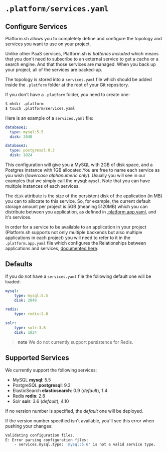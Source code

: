 # `.platform/services.yaml`
## Configure Services

Platform.sh allows you to completely define and configure the topology
and services you want to use on your project.

Unlike other PaaS services, Platform.sh is *batteries included* which means
that you don't need to subscribe to an external service to get a cache or
a search engine. And that those services are managed. When you back up your
project, all of the services are backed-up.

The topology is stored into a `services.yaml` file which should be added
inside the `.platform` folder at the root of your Git repository.

If you don't have a `.platform` folder, you need to create one:

```bash
$ mkdir .platform
$ touch .platform/services.yaml
```

Here is an example of a `services.yaml` file:

```yaml
database1:
  type: mysql:5.5
  disk: 2048

database2:
  type: postgresql:9.3
  disk: 1024
```

This configuration will give you a MySQL with 2GB of disk space, and a Postgres 
instance with 1GB allocated.You are free to name each service as you wish
(*lowercase alphanumeric only*). Usually you will see in our examples that we 
simply call the mysql: `mysql`. Note that you can have multiple instances of 
each services.

The `disk`  attribute is the size of the persistent disk of the application (in 
MB) you can to allocate to this service. So, for example, the current default
storage amount per project is 5GB (meaning 5120MB) which you can distribute 
between you application, as defined in 
[.platform.app.yaml](/reference/platform-app-yaml.html), and it's services.


In order for a service to be available to an application in your project 
(Platform.sh supports not only multiple backends but also multiple 
applications in each project) you will need to refer to it in the 
`.platform.app.yaml` file which configures the Relationships between 
applications and services, [documented here](/user_guide/reference/platform-app-yaml.html).

## Defaults

If you do not have a `services.yaml` file the following default one will be loaded:

```yaml
mysql:
    type: mysql:5.5
    disk: 2048

redis:
    type: redis:2.8

solr:
    type: solr:3.6
    disk: 1024
```

> **note**
> We do not currently support persistence for Redis.

## Supported Services

We currently support the following services:
* MySQL **mysql**: 5.5
* PostgreSQL **postgresql**: 9.3
* ElasticSearch **elasticsearch**: 0.9 (*default*), 1.4
* Redis **redis**: 2.8
* Solr **solr**: 3.6 (*default*), 4.10

If no version number is specified, the *default* one will be deployed.

If the version number specified isn't available, you'll see this error when pushing your changes:
```bash
Validating configuration files.
E: Error parsing configuration files:
    - services.mysql.type: 'mysql:5.6' is not a valid service type.
```
